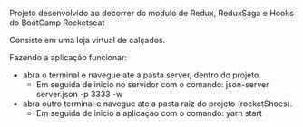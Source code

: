 Projeto desenvolvido ao decorrer do modulo de Redux, ReduxSaga e Hooks do BootCamp Rocketseat

Consiste em uma loja virtual de calçados.

Fazendo a aplicação funcionar:
  - abra o terminal e navegue ate a pasta server, dentro do projeto.
    - Em seguida de inicio no servidor com o comando: json-server server.json -p 3333 -w
  - abra outro terminal e navegue ate a pasta raiz do projeto (rocketShoes).
    - Em seguida de inicio a aplicaçao com o comando: yarn start

